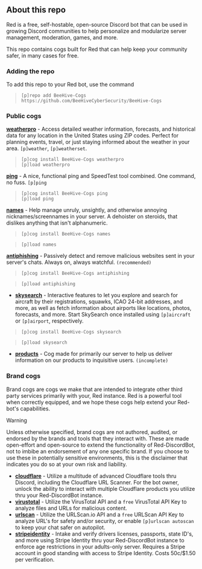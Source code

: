 ## About this repo
Red is a free, self-hostable, open-source Discord bot that can be used in growing Discord communities to help personalize and modularize server management, moderation, games, and more. 

This repo contains cogs built for Red that can help keep your community safer, in many cases for free. 

### Adding the repo
To add this repo to your Red bot, use the command

> ```
> [p]repo add BeeHive-Cogs https://github.com/BeeHiveCyberSecurity/BeeHive-Cogs
> ```


### Public cogs
**[weatherpro](https://github.com/BeeHiveCyberSecurity/BeeHive-Cogs/tree/main/weatherpro)** - Access detailed weather information, forecasts, and historical data for any location in the United States using ZIP codes. Perfect for planning events, travel, or just staying informed about the weather in your area. `[p]weather`, `[p]weatherset`.
> ```
> [p]cog install BeeHive-Cogs weatherpro
> [p]load weatherpro
> ```

**[ping](https://github.com/BeeHiveCyberSecurity/BeeHive-Cogs/tree/main/ping)** - A nice, functional ping and SpeedTest tool combined. One command, no fuss. `[p]ping`
> ```
> [p]cog install BeeHive-Cogs ping
> [p]load ping
> ```

**[names](https://github.com/BeeHiveCyberSecurity/BeeHive-Cogs/tree/main/names)** - Help manage unruly, unsightly, and otherwise annoying nicknames/screennames in your server. A dehoister on steroids, that dislikes anything that isn't alphanumeric.
> `[p]cog install BeeHive-Cogs names`

> `[p]load names`

**[antiphishing](https://github.com/BeeHiveCyberSecurity/BeeHive-Cogs/tree/main/antiphishing)** - Passively detect and remove malicious websites sent in your server's chats. Always on, always watchful. `(recommended)`
> `[p]cog install BeeHive-Cogs antiphishing`

> `[p]load antiphishing`

- **[skysearch](https://github.com/BeeHiveCyberSecurity/BeeHive-Cogs/tree/main/skysearch)** - Interactive features to let you explore and search for aircraft by their registrations, squawks, ICAO 24-bit addresses, and more, as well as fetch information about airports like locations, photos, forecasts, and more. Start SkySearch once installed using `[p]aircraft` or `[p]airport`, respectively.
> `[p]cog install BeeHive-Cogs skysearch`

> `[p]load skysearch`

- **[products](https://github.com/BeeHiveCyberSecurity/BeeHive-Cogs/tree/main/products)** - Cog made for primarily our server to help us deliver information on our products to inquisitive users. `(incomplete)`

### Brand cogs
Brand cogs are cogs we make that are intended to integrate other third party services primarily with your, Red instance. Red is a powerful tool when correctly equipped, and we hope these cogs help extend your Red-bot's capabilities.

>[!WARNING]
>Unless otherwise specified, brand cogs are not authored, audited, or endorsed by the brands and tools that they interact with.
>These are made open-effort and open-source to extend the functionality of Red-DiscordBot, not to imbibe an endorsement of any one specific brand.
>If you choose to use these in potentially sensitive environments, this is the disclaimer that indicates you do so at your own risk and liability.

- **[cloudflare](https://github.com/BeeHiveCyberSecurity/BeeHive-Cogs/tree/main/cloudflare)** - Utilize a multitude of advanced Cloudflare tools thru Discord, including the Cloudflare URL Scanner. For the bot owner, unlock the ability to interact with multiple Cloudflare products you utilize thru your Red-DiscordBot instance.
- **[virustotal](https://github.com/BeeHiveCyberSecurity/BeeHive-Cogs/tree/main/virustotal)** - Utilize the VirusTotal API and a `free` VirusTotal API Key to analyze files and URLs for malicious content.
- **[urlscan](https://github.com/BeeHiveCyberSecurity/BeeHive-Cogs/tree/main/urlscan)** - Utilize the URLScan.io API and a `free` URLScan API Key to analyze URL's for safety and/or security, or enable `[p]urlscan autoscan` to keep your chat safer on autopilot.
- **[stripeidentity](https://github.com/BeeHiveCyberSecurity/BeeHive-Cogs/tree/main/stripeidentity)** - Intake and verify drivers licenses, passports, state ID's, and more using Stripe Identity thru your Red-DiscordBot instance to enforce age restrictions in your adults-only server. Requires a Stripe account in good standing with access to Stripe Identity. Costs 50c/$1.50 per verification.



